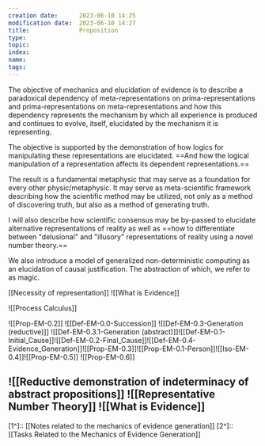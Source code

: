 ```yaml
---
creation date:		2023-06-10 14:25
modification date:	2023-06-10 14:27
title: 				Proposition
type:
topic:
index:
name:
tags: 
---
```

The objective of mechanics and elucidation of evidence is to describe a paradoxical dependency of meta-representations on prima-representations and prima-representations on meta-representations and how this dependency represents the mechanism by which all experience is produced and continues to evolve, itself, elucidated by the mechanism it is representing. 

The objective is supported by the demonstration of how logics for manipulating these representations are elucidated. ==And how the logical manipulation of a representation affects its dependent representations.==

The result is a fundamental metaphysic that may serve as a foundation for every other physic/metaphysic. It may serve as meta-scientific framework describing how the scientific method may be utilized, not only as a method of discovering truth, but also as a method of generating truth.

I will also describe how scientific consensus may be by-passed to elucidate alternative representations of reality as well as ==how to differentiate between "delusional" and "illusory" representations of reality using a novel number theory.==

We also introduce a model of generalized non-deterministic computing as an elucidation of causal justification. The abstraction of which, we refer to as magic.

[[Necessity of representation]]
![[What is Evidence]]

![[Process Calculus]]

![[Prop-EM-0.2]]
![[Def-EM-0.0-Succession]]
![[Def-EM-0.3-Generation (reductive)]]
![[Def-EM-0.3.1-Generation (abstract)]]![[Def-EM-0.1-Initial_Cause]]![[Def-EM-0.2-Final_Cause]]![[Def-EM-0.4-Evidence_Generation]]![[Prop-EM-0.3]]![[Prop-EM-0.1-Person]]![[Iso-EM-0.4]]![[Prop-EM-0.5]]
![[Prop-EM-0.6]]

![[Reductive demonstration of indeterminacy of abstract propositions]]
![[Representative Number Theory]]
![[What is Evidence]]
---
[1^]:: [[Notes related to the mechanics of evidence generation]]
[2^]:: [[Tasks Related to the Mechanics of Evidence Generation]]